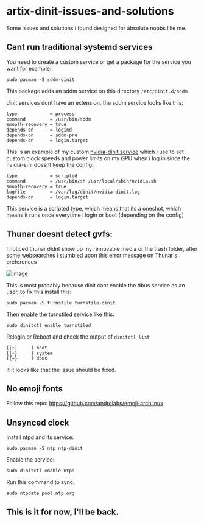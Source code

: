 # artix-dinit-issues-and-solutions
Some issues and solutions i found designed for absolute noobs like me.

## Cant run traditional systemd services
You need to create a custom service or get a package for the service you want for example:
```
sudo pacman -S sddm-dinit
```
This package adds an sddm service on this directory ```/etc/dinit.d/sddm```

dinit services dont have an extension.
the sddm service looks like this:

```
type            = process
command         = /usr/bin/sddm
smooth-recovery = true
depends-on      = logind
depends-on      = sddm-pre
depends-on      = login.target

```
This is an example of my custom [nvidia-dinit service](https://github.com/fumofumoenjoyer/nvidia-service) which i use to set custom clock speeds and power limits on my GPU when i log in since the nvidia-smi doesnt keep the config:
```
type            = scripted
command         = /usr/bin/sh /usr/local/sbin/nvidia.sh
smooth-recovery = true
logfile         = /var/log/dinit/nvidia-dinit.log
depends-on      = login.target
```
This service is a scripted type, which means that its a oneshot, which means it runs once everytime i login or boot (depending on the config)


## Thunar doesnt detect gvfs:
I noticed thunar didnt show up my removable media or the trash folder, after some websearches i stumbled upon this error message on Thunar's preferences

![image](https://github.com/user-attachments/assets/90491653-2117-4d6f-aac5-92b479d301f3)

This is most probably because dinit cant enable the dbus service as an user, to fix this install this:
```
sudo pacman -S turnstile turnstile-dinit
```
Then enable the turnstiled service like this:
```
sudo dinitctl enable turnstiled
```
Relogin or Reboot and check the output of ```dinitctl list```
```
[[+]     ] boot
[{+}     ] system
[{+}     ] dbus
```
It it looks like that the issue should be fixed.

## No emoji fonts
Follow this repo: https://github.com/androlabs/emoji-archlinux

## Unsynced clock
Install ntpd and its service:
```
sudo pacman -S ntp ntp-dinit
```
Enable the service:
```
sudo dinitctl enable ntpd 
```
Run this command to sync:
```
sudo ntpdate pool.ntp.org
```


## This is it for now, i'll be back.
